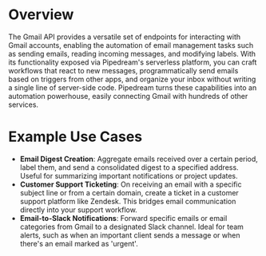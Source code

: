 # Overview

The Gmail API provides a versatile set of endpoints for interacting with Gmail accounts, enabling the automation of email management tasks such as sending emails, reading incoming messages, and modifying labels. With its functionality exposed via Pipedream's serverless platform, you can craft workflows that react to new messages, programmatically send emails based on triggers from other apps, and organize your inbox without writing a single line of server-side code. Pipedream turns these capabilities into an automation powerhouse, easily connecting Gmail with hundreds of other services.

# Example Use Cases

- **Email Digest Creation**: Aggregate emails received over a certain period, label them, and send a consolidated digest to a specified address. Useful for summarizing important notifications or project updates.
- **Customer Support Ticketing**: On receiving an email with a specific subject line or from a certain domain, create a ticket in a customer support platform like Zendesk. This bridges email communication directly into your support workflow.
- **Email-to-Slack Notifications**: Forward specific emails or email categories from Gmail to a designated Slack channel. Ideal for team alerts, such as when an important client sends a message or when there's an email marked as 'urgent'.
